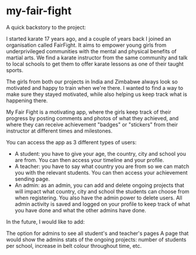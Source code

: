 # my-fair-fight

A quick backstory to the project:

I started karate 17 years ago, and a couple of years back I joined an organisation called FairFight. It aims to empower young girls from underprivileged communities with the mental and physical benefits of martial arts. We find a karate instructor from the same community and talk to local schools to get them to offer karate lessons as one of their taught sports.

The girls from both our projects in India and Zimbabwe always look so motivated and happy to train when we're there. I wanted to find a way to make sure they stayed motivated, while also helping us keep track what is happening there.

My Fair Fight is a motivating app, where the girls keep track of their progress by posting comments and photos of what they achieved, and where they can receive achievement "badges" or "stickers" from their instructor at different times and milestones.

You can access the app as 3 different types of users:

- A student: you have to give your age, the country, city and school you are from. You can then access your timeline and your profile.
- A teacher: you have to say what country you are from so we can match you with the relevant students. You can then access your achievement sending page.
- An admin: as an admin, you can add and delete ongoing projects that will impact what country, city and school the students can choose from when registering. You also have the admin power to delete users. All admin activity is saved and logged on your profile to keep track of what you have done and what the other admins have done.

In the future, I would like to add:

The option for admins to see all student's and teacher's pages
A page that would show the admins stats of the ongoing projects: number of students per school, increase in belt colour throughout time, etc.
